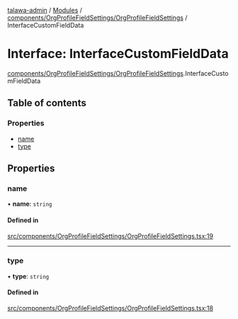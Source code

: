 [talawa-admin](../README.md) / [Modules](../modules.md) / [components/OrgProfileFieldSettings/OrgProfileFieldSettings](../modules/components_OrgProfileFieldSettings_OrgProfileFieldSettings.md) / InterfaceCustomFieldData

# Interface: InterfaceCustomFieldData

[components/OrgProfileFieldSettings/OrgProfileFieldSettings](../modules/components_OrgProfileFieldSettings_OrgProfileFieldSettings.md).InterfaceCustomFieldData

## Table of contents

### Properties

- [name](components_OrgProfileFieldSettings_OrgProfileFieldSettings.InterfaceCustomFieldData.md#name)
- [type](components_OrgProfileFieldSettings_OrgProfileFieldSettings.InterfaceCustomFieldData.md#type)

## Properties

### name

• **name**: `string`

#### Defined in

[src/components/OrgProfileFieldSettings/OrgProfileFieldSettings.tsx:19](https://github.com/git-init-priyanshu/talawa-admin-clone/blob/d03f5ca/src/components/OrgProfileFieldSettings/OrgProfileFieldSettings.tsx#L19)

___

### type

• **type**: `string`

#### Defined in

[src/components/OrgProfileFieldSettings/OrgProfileFieldSettings.tsx:18](https://github.com/git-init-priyanshu/talawa-admin-clone/blob/d03f5ca/src/components/OrgProfileFieldSettings/OrgProfileFieldSettings.tsx#L18)
